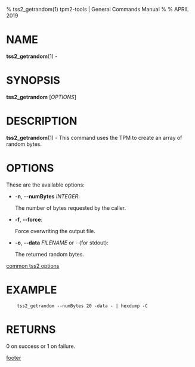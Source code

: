 % tss2_getrandom(1) tpm2-tools | General Commands Manual
%
% APRIL 2019

# NAME

**tss2_getrandom**(1) -
# SYNOPSIS

**tss2_getrandom** [*OPTIONS*]

# DESCRIPTION

**tss2_getrandom**(1) - This command uses the TPM to create an array of random bytes.

# OPTIONS

These are the available options:

  * **-n**, **\--numBytes** _INTEGER_:

    The number of bytes requested by the caller.

  * **-f**, **\--force**:

    Force overwriting the output file.

  * **-o**, **\--data** _FILENAME_ or _-_ (for stdout):

    The returned random bytes.

[common tss2 options](common/tss2-options.md)

# EXAMPLE
```
    tss2_getrandom --numBytes 20 -data - | hexdump -C
```

# RETURNS

0 on success or 1 on failure.

[footer](common/footer.md)
